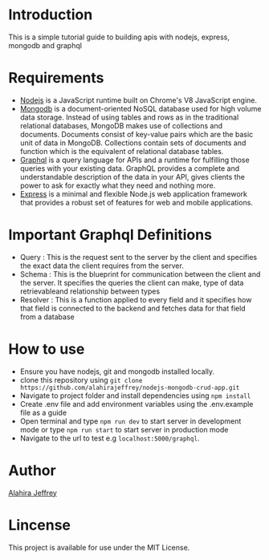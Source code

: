 # Introduction
This is a simple tutorial guide to building apis with nodejs, express, mongodb and graphql

# Requirements
- [Nodejs](https://nodejs.org/en/) is a JavaScript runtime built on Chrome's V8 JavaScript engine.
- [Mongodb](https://www.mongodb.com/try/download/community) is a document-oriented NoSQL database used for high volume data storage. Instead of using tables and rows as in the traditional relational databases, MongoDB makes use of collections and documents. Documents consist of key-value pairs which are the basic unit of data in MongoDB. Collections contain sets of documents and function which is the equivalent of relational database tables.
- [Graphql](https://graphql.org/) is a query language for APIs and a runtime for fulfilling those queries with your existing data. GraphQL provides a complete and understandable description of the data in your API, gives clients the power to ask for exactly what they need and nothing more.
- [Express](https://expressjs.com/) is a minimal and flexible Node.js web application framework that provides a robust set of features for web and mobile applications.

# Important Graphql Definitions
- Query : This is the request sent to the server by the client and specifies the exact data the client requires from the server.
- Schema : This is the blueprint for communication between the client and the server. It specifies the queries the client can make, type of data retrievableand relationship between types
- Resolver : This is a function applied to every field and it specifies how that field is connected to the backend and fetches data for that field from a database

# How to use
- Ensure you have nodejs, git and mongodb installed locally.
- clone this repository using `git clone https://github.com/alahirajeffrey/nodejs-mongodb-crud-app.git`
-  Navigate to project folder and install dependencies using `npm install`
- Create .env file and add environment variables using the .env.example file as a guide
-  Open terminal and type `npm run dev` to start server in development mode or type `npm run start` to start server in production mode
- Navigate to the url to test e.g `localhost:5000/graphql`. 

# Author
[Alahira Jeffrey]((https://github.com/alahirajeffrey))

# Lincense
This project is available for use under the MIT License.

